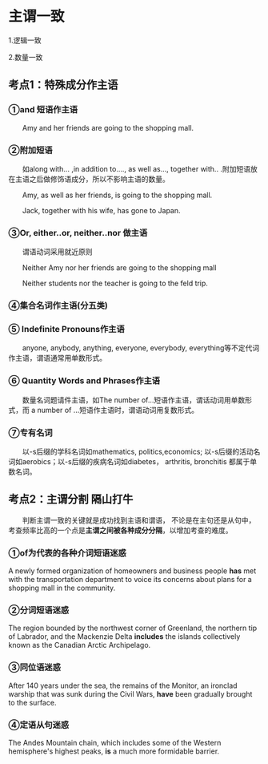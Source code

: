 # 主谓一致

1.逻辑一致

2.数量一致



## 考点1：特殊成分作主语

### ①and 短语作主语

&emsp;&emsp;Amy and her friends are going to the shopping mall.

### ②附加短语

&emsp;&emsp;如along with... ,in addition to...., as well as..., together with.. .附加短语放在主语之后做修饰语成分，所以不影响主语的数量。

&emsp;&emsp;Amy, as well as her friends, is going to the shopping mall.

&emsp;&emsp;Jack, together with his wife, has gone to Japan.

### ③Or, either..or, neither..nor 做主语

&emsp;&emsp;谓语动词采用就近原则

&emsp;&emsp;Neither Amy nor her friends are going to the shopping mall

&emsp;&emsp;Neither students nor the teacher is going to the feld trip.


### ④集合名词作主语(分五类)



### ⑤ Indefinite Pronouns作主语

&emsp;&emsp;anyone, anybody, anything, everyone, everybody, everything等不定代词作主语，谓语通常用单数形式。 

### ⑥ Quantity Words and Phrases作主语

&emsp;&emsp;数量名词题请件主语，如The number of...短语作主语，谓话动词用单数形式，而 a number of ...短语作主语时，谓语动词用复数形式。

### ⑦专有名词

&emsp;&emsp;以-s后缀的学科名词如mathematics, politics,economics; 以-s后缀的活动名词如aerobics；以-s后缀的疾病名词如diabetes， arthritis, bronchitis 都属于单数名词。



## 考点2：主谓分割 隔山打牛

&emsp;&emsp;判断主谓一致的关键就是成功找到主语和谓语， 不论是在主句还是从句中，考查频率比高的一个点是**主谓之间被各种成分分隔**，以增加考查的难度。

### ①of为代表的各种介词短语迷惑

A newly formed organization of homeowners and business people **has** met with the transportation department to voice its concerns about plans for a shopping mall in the community.

### ②分词短语迷惑

The region bounded by the northwest corner of Greenland, the northern tip of Labrador, and the Mackenzie Delta **includes** the islands collectively known as the Canadian Arctic Archipelago. 

### ③同位语迷惑

After 140 years under the sea, the remains of the Monitor, an ironclad warship that was sunk during the Civil Wars, **have** been gradually brought to the surface. 

### ④定语从句迷惑

The Andes Mountain chain, which includes some of the Western hemisphere's highest peaks,  **is** a much more formidable barrier. 